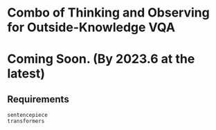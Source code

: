 # Combo of Thinking and Observing for Outside-Knowledge VQA

# Coming Soon. (By 2023.6 at the latest)

## Requirements
```
sentencepiece
transformers
```

